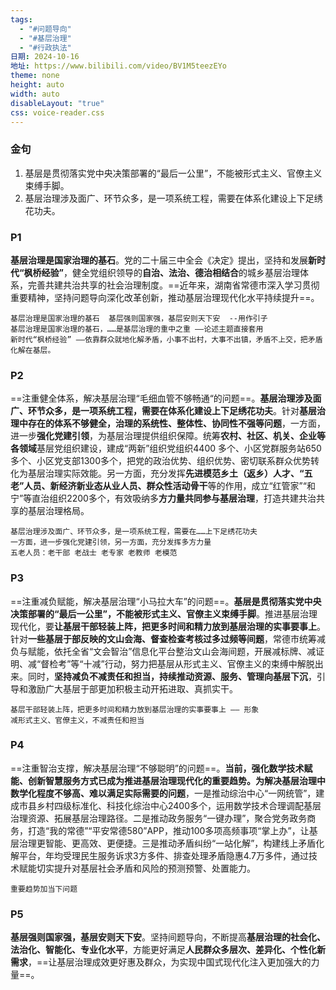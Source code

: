 ```yaml
---
tags:
  - "#问题导向"
  - "#基层治理"
  - "#行政执法"
日期: 2024-10-16
地址: https://www.bilibili.com/video/BV1M5teezEYo
theme: none
height: auto
width: auto
disableLayout: "true"
css: voice-reader.css
---
```


### 金句

1. 基层是贯彻落实党中央决策部署的“最后一公里”，不能被形式主义、官僚主义束缚手脚。
2. 基层治理涉及面广、环节众多，是一项系统工程，需要在体系化建设上下足绣花功夫。

### P1

**基层治理是国家治理的基石**。党的二十届三中全会《决定》提出，坚持和发展**新时代“枫桥经验”**，健全党组织领导的**自治、法治、德治相结合**的城乡基层治理体系，完善共建共治共享的社会治理制度。==近年来，湖南省常德市深入学习贯彻重要精神，坚持问题导向深化改革创新，推动基层治理现代化水平持续提升==。

	基层治理是国家治理的基石  基层强则国家强，基层安则天下安  --用作引子
	基层治理是国家治理的基石，……是基层治理的重中之重 ——论述主题直接套用
	新时代“枫桥经验” ——依靠群众就地化解矛盾，小事不出村，大事不出镇，矛盾不上交，把矛盾化解在基层。

### P2

==注重健全体系，解决基层治理“毛细血管不够畅通“的问题==。**基层治理涉及面广、环节众多，是一项系统工程，需要在体系化建设上下足绣花功夫**。针对**基层治理中存在的体系不够健全，治理的系统性、整体性、协同性不强等问题**，一方面，进一步**强化党建引领**，为基层治理提供组织保障。统筹**农村、社区、机关、企业等各领域**基层党组织建设，建成“两新”组织党组织4400 多个、小区党群服务站650多个、小区党支部1300多个，把党的政治优势、组织优势、密切联系群众优势转化为基层治理实际效能。另一方面，充分发挥**先进模范乡土（返乡）人才、“五老”人员、新经济新业态从业人员、群众性活动骨干**等的作用，成立“红管家”“和宁”等直治组织2200多个，有效吸纳多**方力量共同参与基层治理**，打造共建共治共享的基层治理格局。

	基层治理涉及面广、环节众多，是一项系统工程，需要在……上下足绣花功夫
	一方面，进一步强化党建引领，另一方面，充分发挥多方力量
	五老人员：老干部 老战士 老专家 老教师 老模范
### P3

==注重减负赋能，解决基层治理“小马拉大车”的问题==。**基层是贯彻落实党中央决策部署的“最后一公里”，不能被形式主义、官僚主义束缚手脚**。推进基层治理现代化，要**让基层干部轻装上阵，把更多时间和精力放到基层治理的实事要事上**。针对**一些基层于部反映的文山会海、督查检查考核过多过频等间题**，常德市统筹减负与赋能，依托全省“文会智治”信息化平台整治文山会海间题，开展减标牌、减证明、减“督检考”等“十减”行动，努力把基层从形式主义、官僚主义的束缚中解脱出来。同时，**坚持减负不减责任和担当，持续推动资源、服务、管理向基层下沉**，引导和激励广大基层于部更加积极主动开拓进取、真抓实干。

	基层干部轻装上阵，把更多时间和精力放到基层治理的实事要事上 —— 形象
	减形式主义、官僚主义，不减责任和担当
### P4

==注重智治支撑，解决基层治理“不够聪明”的问题==。**当前，强化数学技术赋能、创新智慧服务方式已成为推进基层治理现代化的重要趋势。为解决基层治理中数学化程度不够高、难以满足实际需要的问题**，一是推动综治中心“一网统管”，建成市县乡村四级标准化、科技化综治中心2400多个，运用数学技术合理调配基层治理资源、拓展基层治理路径。二是推动政务服务“一键办理”，聚合党务政务商务，打造“我的常德”“平安常德580”APP，推动100多项高频事项“掌上办”，让基层治理更智能、更高效、更便捷。三是推动矛盾纠纷“一站化解”，构建线上矛盾化解平台，年均受理民生服务诉求3方多件、排查处理矛盾隐惠4.7万多件，通过技术赋能切实提升对基层社会矛盾和风险的预测预警、处置能力。

	重要趋势加当下问题
### P5

**基层强则国家强，基层安则天下安**。坚持间题导向，不断提高**基层治理的社会化、法治化、智能化、专业化水平**，方能更好满足**人民群众多层次、差异化、个性化新需求**，==让基层治理成效更好惠及群众，为实现中国式现代化注入更加强大的力量==。

	




